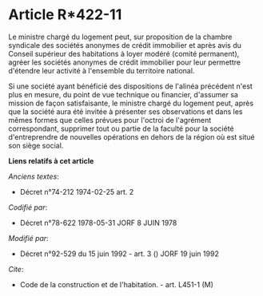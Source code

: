 # Article R*422-11

Le ministre chargé du logement peut, sur proposition de la chambre syndicale des sociétés anonymes de crédit immobilier et
après avis du Conseil supérieur des habitations à loyer modéré (comité permanent), agréer les sociétés anonymes de crédit
immobilier pour leur permettre d'étendre leur activité à l'ensemble du territoire national.

Si une société ayant bénéficié des dispositions de l'alinéa précédent n'est plus en mesure, du point de vue technique ou
financier, d'assumer sa mission de façon satisfaisante, le ministre chargé du logement peut, après que la société aura été
invitée à présenter ses observations et dans les mêmes formes que celles prévues pour l'octroi de l'agrément correspondant,
supprimer tout ou partie de la faculté pour la société d'entreprendre de nouvelles opérations en dehors de la région où est
situé son siège social.

**Liens relatifs à cet article**

_Anciens textes_:

  - Décret n°74-212 1974-02-25 art. 2

_Codifié par_:

  - Décret n°78-622 1978-05-31 JORF 8 JUIN 1978

_Modifié par_:

  - Décret n°92-529 du 15 juin 1992 - art. 3 () JORF 19 juin 1992

_Cite_:

  - Code de la construction et de l'habitation. - art. L451-1 (M)
